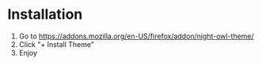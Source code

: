 # Installation

1. Go to https://addons.mozilla.org/en-US/firefox/addon/night-owl-theme/
2. Click "+ Install Theme"
3. Enjoy
